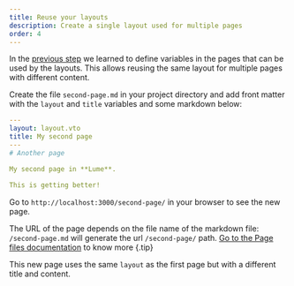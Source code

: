 ```yaml
---
title: Reuse your layouts
description: Create a single layout used for multiple pages
order: 4
---
```


In the [previous step](./page-data.md) we learned to define variables in the
pages that can be used by the layouts. This allows reusing the same layout for
multiple pages with different content.

Create the file `second-page.md` in your project directory and add front matter
with the `layout` and `title` variables and some markdown below:

<lume-code>

```yml {title=second-page.md}
---
layout: layout.vto
title: My second page
---
# Another page

My second page in **Lume**.

This is getting better!
```

</lume-code>

Go to `http://localhost:3000/second-page/` in your browser to see the new page.

The URL of the page depends on the file name of the markdown file:
`/second-page.md` will generate the url `/second-page/` path.
[Go to the Page files documentation](/docs/creating-pages/page-files.md) to know
more {.tip}

This new page uses the same `layout` as the first page but with a different
title and content.
